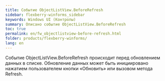 ```yaml
---
title: Событие ObjectListView.BeforeRefresh
sidebar: flexberry-winforms_sidebar
keywords: Windows UI (Контролы)
summary: Описано событие ObjectListView.BeforeRefresh
toc: true
permalink: en/fw_objectlistview-before-refresh.html
folder: products/flexberry-winforms/
lang: en
---
```


Событие ObjectListView.BeforeRefresh происходит перед обновлением данных в списке. Обновление данных может быть инициировано нажатием пользователем кнопки «Обновить» или вызовом метода Refresh.